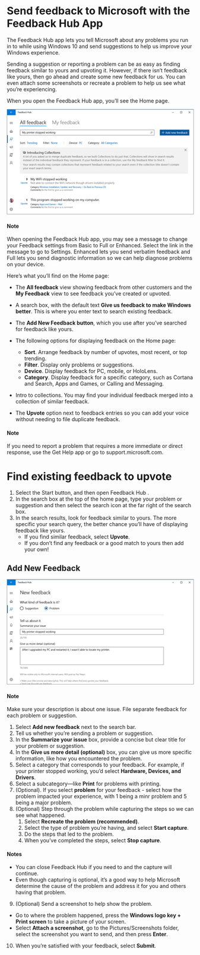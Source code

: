 #  Send feedback to Microsoft with the Feedback Hub App
The Feedback Hub app lets you tell Microsoft about any problems you run in to while using Windows 10 and send suggestions to help us improve your Windows experience.

Sending a suggestion or reporting a problem can be as easy as finding feedback similar to yours and upvoting it. However, if there isn’t feedback like yours, then go ahead and create some new feedback for us. You can even attach some screenshots or recreate a problem to help us see what you’re experiencing.

When you open the Feedback Hub app, you’ll see the Home page.

![Feedback Hub](images/fbhub1.png "Feedback Hub")

#### Note

When opening the Feedback Hub app, you may see a message to change your Feedback settings from Basic to Full or Enhanced. Select the link in the message to go to Settings. Enhanced lets you send verbatim feedback and Full lets you send diagnostic information so we can help diagnose problems on your device.

Here’s what you’ll find on the Home page:
 - The **All feedback** view showing feedback from other customers and the **My Feedback** view to see feedback you’ve created or upvoted.
- A search box, with the default text **Give us feedback to make Windows better**. This is where you enter text to search existing feedback.
- The  **Add New Feedback button**, which you use after you’ve searched for feedback like yours.
- The following options for displaying feedback on the Home page:

  - **Sort**. Arrange feedback by number of upvotes, most recent, or top trending.
  - **Filter**. Display only problems or suggestions.
  - **Device**. Display feedback for PC, mobile, or HoloLens.
  - **Category**. Display feedback for a specific category, such as Cortana and Search, Apps and Games, or Calling and Messaging.

- Intro to collections. You may find your individual feedback merged into a collection of similar feedback.

- The **Upvote** option next to feedback entries so you can add your voice without needing to file duplicate feedback.

#### Note

If you need to report a problem that requires a more immediate or direct response, use the Get Help app or go to support.microsoft.com.

# Find existing feedback to upvote

1. Select the Start  button, and then open Feedback Hub .
2. In the search box at the top of the home page, type your problem or suggestion and then select the search  icon at the far right of the search box.
3. In the search results, look for feedback similar to yours. The more specific your search query, the better chance you’ll have of displaying feedback like yours. 
    -  If you find similar feedback, select **Upvote**.
    - If you don’t find any feedback or a good match to yours then add your own!

## Add New Feedback

![FeedbackHub2](images/fbhub2.png "FeedbackHub2")

#### Note 

Make sure your description is about one issue. File separate feedback for each problem or suggestion.

1. Select  **Add new feedback** next to the search bar.
2. Tell us whether you’re sending a problem or suggestion.
3. In the **Summarize your issue** box, provide a concise but clear title for your problem or suggestion.
4. In the **Give us more detail (optional)** box, you can give us more specific information, like how you encountered the problem.
5. Select a category that corresponds to your feedback. For example, if your printer stopped working, you’d select **Hardware, Devices, and Drivers**.
6. Select a subcategory—like **Print** for problems with printing.
7. (Optional). If you select **problem** for your feedback - select how the problem impacted your experience, with 1 being a minr problem and 5 being a major problem.
8. (Optional) Step through the problem while capturing the steps so we can see what happened. 
    1. Select **Recreate the problem (recommended)**.
    2. Select the type of problem you’re having, and select **Start capture**.
    3. Do the steps that led to the problem.
    4. When you’ve completed the steps, select **Stop capture**.


#### Notes

- You can close Feedback Hub if you need to and the capture will continue.
- Even though capturing is optional, it’s a good way to help Microsoft determine the cause of the problem and address it for you and others having that problem.

9. (Optional) Send a screenshot to help show the problem. 
 - Go to where the problem happened, press the **Windows logo key + Print screen** to take a picture of your screen.
 - Select **Attach a screenshot**, go to the Pictures/Screenshots folder, select the screenshot you want to send, and then press **Enter**.
10. When you’re satisfied with your feedback, select **Submit**.
